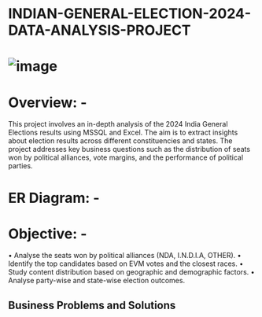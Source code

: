 # INDIAN-GENERAL-ELECTION-2024-DATA-ANALYSIS-PROJECT
# ![image](https://github.com/user-attachments/assets/b9b8a641-4372-490d-89fa-8022adbb2a14)
# Overview: - 
This project involves an in-depth analysis of the 2024 India General Elections results using MSSQL and Excel. 
The aim is to extract insights about election results across different constituencies and states. 
The project addresses key business questions such as the distribution of seats won by political alliances, vote margins, and the performance of political parties.

# ER Diagram: -
# Objective: - 

•	Analyse the seats won by political alliances (NDA, I.N.D.I.A, OTHER). 
•	Identify the top candidates based on EVM votes and the closest races. 
•	Study content distribution based on geographic and demographic factors. 
•	Analyse party-wise and state-wise election outcomes.

## Business Problems and Solutions
